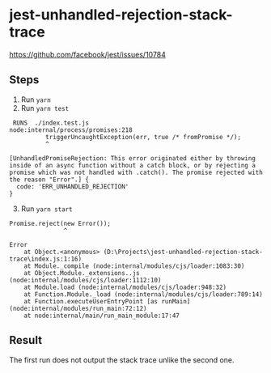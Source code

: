 # jest-unhandled-rejection-stack-trace
https://github.com/facebook/jest/issues/10784
## Steps

1. Run `yarn`
2. Run `yarn test`

```
 RUNS  ./index.test.js
node:internal/process/promises:218
          triggerUncaughtException(err, true /* fromPromise */);
          ^

[UnhandledPromiseRejection: This error originated either by throwing inside of an async function without a catch block, or by rejecting a promise which was not handled with .catch(). The promise rejected with the reason "Error".] {
  code: 'ERR_UNHANDLED_REJECTION'
}
```

3. Run `yarn start`

```
Promise.reject(new Error());
               ^

Error
    at Object.<anonymous> (D:\Projects\jest-unhandled-rejection-stack-trace\index.js:1:16)
    at Module._compile (node:internal/modules/cjs/loader:1083:30)
    at Object.Module._extensions..js (node:internal/modules/cjs/loader:1112:10)
    at Module.load (node:internal/modules/cjs/loader:948:32)
    at Function.Module._load (node:internal/modules/cjs/loader:789:14)
    at Function.executeUserEntryPoint [as runMain] (node:internal/modules/run_main:72:12)
    at node:internal/main/run_main_module:17:47
```

## Result
The first run does not output the stack trace unlike the second one.
